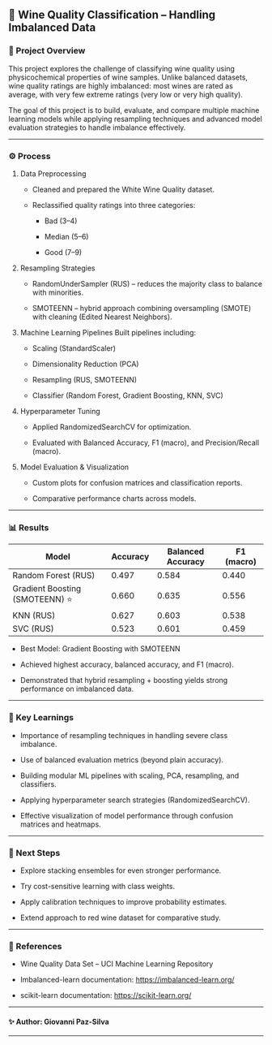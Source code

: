 ## 🍷 Wine Quality Classification – Handling Imbalanced Data
### 📌 Project Overview

This project explores the challenge of classifying wine quality using physicochemical properties of wine samples. Unlike balanced datasets, wine quality ratings are highly imbalanced: most wines are rated as average, with very few extreme ratings (very low or very high quality).

The goal of this project is to build, evaluate, and compare multiple machine learning models while applying resampling techniques and advanced model evaluation strategies to handle imbalance effectively.

----------------------------------------------------------------------------------------------------------------------------------------------------------------------------------------

### ⚙️ Process

1. Data Preprocessing

    * Cleaned and prepared the White Wine Quality dataset.

    * Reclassified quality ratings into three categories:

        * Bad (3–4)

        * Median (5–6)

        * Good (7–9)

2. Resampling Strategies

    * RandomUnderSampler (RUS) – reduces the majority class to balance with minorities.

    * SMOTEENN – hybrid approach combining oversampling (SMOTE) with cleaning (Edited Nearest Neighbors).

3. Machine Learning Pipelines
Built pipelines including:

    * Scaling (StandardScaler)

    * Dimensionality Reduction (PCA)

    * Resampling (RUS, SMOTEENN)

    * Classifier (Random Forest, Gradient Boosting, KNN, SVC)

4. Hyperparameter Tuning

    * Applied RandomizedSearchCV for optimization.

    * Evaluated with Balanced Accuracy, F1 (macro), and Precision/Recall (macro).

5. Model Evaluation & Visualization

    * Custom plots for confusion matrices and classification reports.

    * Comparative performance charts across models.

------------------------------------------------------------------------------------------------------------------------

### 📊 Results
| Model	               | Accuracy	| Balanced Accuracy	| F1 (macro)|
|----------------------|-----------|-------------------|-----------|
| Random Forest (RUS)  |	0.497	|0.584	|0.440|
|Gradient Boosting (SMOTEENN) ⭐|	0.660|	0.635|	0.556|
|KNN (RUS)|	0.627	|0.603	|0.538|
|SVC (RUS)|	0.523|	0.601|	0.459|

* Best Model: Gradient Boosting with SMOTEENN

* Achieved highest accuracy, balanced accuracy, and F1 (macro).

* Demonstrated that hybrid resampling + boosting yields strong performance on imbalanced data.

------------------------------------------------------------------------------------------------------------------------

### 🧠 Key Learnings

* Importance of resampling techniques in handling severe class imbalance.

* Use of balanced evaluation metrics (beyond plain accuracy).

* Building modular ML pipelines with scaling, PCA, resampling, and classifiers.

* Applying hyperparameter search strategies (RandomizedSearchCV).

* Effective visualization of model performance through confusion matrices and heatmaps.

------------------------------------------------------------------------------------------------------------------------

### 🚀 Next Steps

* Explore stacking ensembles for even stronger performance.

* Try cost-sensitive learning with class weights.

* Apply calibration techniques to improve probability estimates.

* Extend approach to red wine dataset for comparative study.

----------------------------------------------------------------------------------------------------------------------

### 📑 References

* Wine Quality Data Set – UCI Machine Learning Repository

* Imbalanced-learn documentation: https://imbalanced-learn.org/

* scikit-learn documentation: https://scikit-learn.org/

------------------------------------------------------------------------------------------------------------------------

#### ✨ Author: Giovanni Paz-Silva

------------------------------------------------------------------------------------------------------------------------
